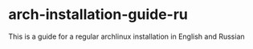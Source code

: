 # arch-installation-guide-ru
This is a guide for a regular archlinux installation in English and Russian
